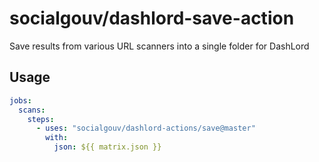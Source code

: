 # socialgouv/dashlord-save-action

Save results from various URL scanners into a single folder for DashLord

## Usage

```yaml
jobs:
  scans:
    steps:
      - uses: "socialgouv/dashlord-actions/save@master"
        with:
          json: ${{ matrix.json }}
```
